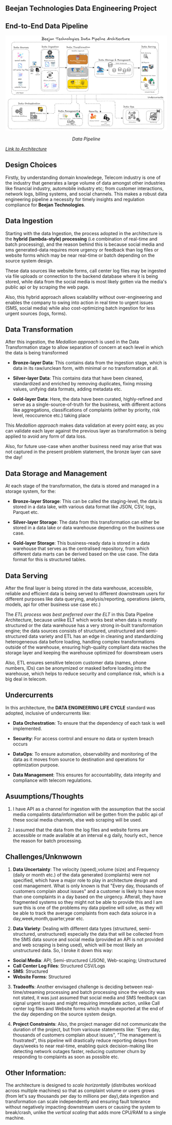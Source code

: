 ## Beejan Technologies Data Engineering Project

## End-to-End Data Pipeline

![alt text](Images/Pipeline.png)
<p align="center"><em>Data Pipeline</em></p>

[*Link to Architecture*](https://excalidraw.com/#json=RVlYGQOwumN0P9CX8LB2b,Bi5lSTVtqqq2WfeysYMGAA)

## Design Choices

Firstly, by understanding domain knowledege, Telecom industry is one of the industry that generates a large volume of data amongst other industries like financial industry, automobile industry etc; from customer interactions, network logs, billing systems, and social channels. This makes a robust data engineering pipeline a necessity for timely insights and regulation compliance for **Beejan Technologies**.

## Data Ingestion

Starting with the data Ingestion, the process adopted in the architecture is the **hybrid (lambda-style) processing** (i.e combination of real-time and batch processing), and the reason behind this is because social media and sms generated-data requires more urgency or feedback than log files or website forms which may be near real-time or batch depending on the source system design.

These data sources like website forms, call center log files may be ingested via file uploads or connection to the backend database where it is being stored, while data from the social media is most likely gotten via the media's public api or by scraping the web page.

Also, this hybrid approach allows scalability without over-engineering and enables the company to swing into action in real time to urgent issues (SMS, social media) while also cost-optimizing batch ingestion for less urgent sources (logs, forms).

## Data Transformation

After this ingestion, the _Medallion approach_ is used in the Data Transformation stage to allow separation of concern at each level in which the data is being transformed

- **Bronze-layer Data**: This contains data from the ingestion stage, which is data in its raw/unclean form, with minimal or no transformation at all.

- **Silver-layer Data**: This contains data that have been cleaned, standardized and enriched by removing duplicates, fixing missing values, unifying data formats, adding metadata etc.

- **Gold-layer Data**: Here, the data have been curated, highly-refined and serve as a single-source-of-truth for the business, with different actions like aggregations, classifications of complaints (either by priority, risk level, reoccurence etc.) taking place

This _Medallion approach_ makes data validation at every point easy, as you can validate each layer against the previous layer as transformation is being applied to avoid any form of data loss. 

Also, for future use-case when another business need may arise that was not captured in the present problem statement, the bronze layer can save the day!

## Data Storage and Management

At each stage of the transformation, the data is stored and managed in a storage system, for the:

- **Bronze-layer Storage**: This can be called the staging-level, the data is stored in a data lake, with various data format like JSON, CSV, logs, Parquet etc.

- **Silver-layer Storage**: The data from this transformation can either be stored in a data lake or data warehouse depending on the business use case.

- **Gold-layer Storage**: This business-ready data is stored in a data warehouse that serves as the centralised repository, from which different data marts can be derived based on the use case. The data format for this is structured tables.

## Data Serving

After the final layer is being stored in the data warehouse, accessible, reliable and efficient data is being served to different downstream users for different purposes like data querying, analysis/reporting, operations (alerts, models, api for other business use case etc.)

The _ETL process was best preferred over the ELT_ in this Data Pipeline Architecture, because unlike ELT which works best when data is mostly structured or the data warehouse has a very strong in-built transformation engine; the data sources consists of structured, unstructured and semi-structured data variety and ETL has an edge in cleaning and standardizing heterogeneous data before loading, handling complex transformations outside of the warehouse, ensuring high-quality compliant data reaches the storage layer and keeping the warehouse optimized for downstream users

Also, ETL ensures sensitive telecom customer data (names, phone numbers, IDs) can be anonymized or masked before loading into the warehouse, which helps to reduce security and compliance risk, which is a big deal in telecom.

## Undercurrents

In this architecture, the **DATA ENGINEERING LIFE CYCLE** standard was adopted, inclusive of undercurrents like:

- **Data Orchestration**: To ensure that the dependency of each task is well implemented.

- **Security**: For access control and ensure no data or system breach occurs

- **DataOps**: To ensure automation, observability and monitoring of the data as it moves from source to destination and operations for optimization purpose.

- **Data Management**: This ensures for accountability, data integrity and compliance with telecom regulations.

## Asuumptions/Thoughts

1. I have API as a channel for ingestion with the assumption that the social media compalints data/information will be gotten from the public api of these social media channels, else web scraping will be used.

2. I assumed that the data from the log files and website forms are accessible or made available at an interval e.g daily, hourly ect., hence the reason for batch processing.

## Challenges/Unknwown

1. **Data Uncertainty**: The velocity (speed),volume (size) and Frequency (daily or month etc.) of the data generated (complaints) were not specified, which have a major role to play in architecture design and cost management. What is only known is that "Every day, thousands of customers complain about issues" and a customer is likely to have more than one complaints in a day based on the uirgency. Afterall, they have fragmented systems so they might not be able to provide this and I am sure this is one of the problems my data pipeline will solve, as they will be able to track the average complaints from each data soiurce in a day,week,month,quarter,year etc. 

2. **Data Variety**: Dealing with different data types (structured, semi-structured, unstructured) especially the data that will be collected from the SMS data source and social media (provided an API is not provided and web scraping is being used), which will be most likely an unstructured data.
So, I broke it down this way:
- **Social Media**: API; Semi-structured (JSON), Web-scaping; Unstructured
- **Call Center Log Files**: Structured CSV/Logs
- **SMS**: Structured
- **Website Forms**: Structured

3. **Tradeoffs**: Another envisaged challenge is deciding between real-time/streaming processing and batch processing since the velocity was not stated, it was just assumed that social media and SMS feedback can signal urgent issues and might requiring immediate action, unlike Call center log files and Website forms which maybe exported at the end of the day depending on the source system design.

4. **Project Constraints**: Also, the project manager did not communicate the duration of the project, but from variouse statements like: "Every day, thousands of customers complain about issues", "The management is frustrated", this pipeline will drastically reduce reporting delays from days/weeks to near real-time, enabling quick decision-making like detecting network outages faster, reducing customer churn by responding to complaints as soon as possible etc.

## Other Information:
The architecture is designed to _scale horizontally_ (distributes workload across multiple machines) so that as complaint volume or users grows (from let's say thousands per day to millions per day),data ingestion and transformation can scale independently and ensuring fault tolerance without negatively impacting downstream users or causing the system to break/crash, unlike the _vertical scaling_ that adds more CPU/RAM to a single machine.

